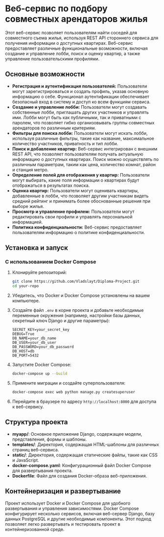 # Веб-сервис по подбору совместных арендаторов жилья

Этот веб-сервис позволяет пользователям найти соседей для совместного съема жилья, используя REST API стороннего сервиса для получения информации о доступных квартирах. Веб-сервис предоставляет различные функциональные возможности, включая создание и управление лобби, поиск и оценку квартир, а также управление пользовательскими профилями.

## Основные возможности

- **Регистрация и аутентификация пользователей:** Пользователи могут зарегистрироваться и создать профиль, указав основную информацию о себе. Функционал аутентификации обеспечивает безопасный вход в систему и доступ ко всем функциям сервиса.
- **Создание и управление лобби:** Пользователи могут создавать собственные лобби, приглашать других участников и управлять ими. Лобби могут быть как публичными, так и приватными с паролем, что позволяет гибко организовывать группы совместных арендаторов по различным критериям.
- **Фильтры для поиска лобби:** Пользователи могут искать лобби, используя различные фильтры, такие как название, максимальное количество участников, приватность и тип лобби.
- **Поиск и добавление квартир:** Веб-сервис интегрирован с внешним REST API, что позволяет пользователям получать актуальную информацию о доступных квартирах. Поиск можно осуществлять по различным параметрам, таким как цена, количество комнат, район и станция метро.
- **Определение полей для отображения у квартир:** Пользователи могут выбирать, какие поля информации о квартирах будут отображаться в результатах поиска.
- **Оценка квартир:** Пользователи могут оценивать квартиры, добавленные в лобби, что позволяет другим участникам видеть средний рейтинг и принимать более обоснованные решения при выборе жилья.
- **Просмотр и управление профилем:** Пользователи могут редактировать свои профили и управлять персональной информацией.
- **Политика конфиденциальности:** Веб-сервис предоставляет пользователям информацию о политике конфиденциальности.

## Установка и запуск

### С использованием Docker Compose

1. Клонируйте репозиторий:
    ```bash
    git clone https://github.com/Vladslayt/Diploma-Project.git
    cd your-repo
    ```

2. Убедитесь, что Docker и Docker Compose установлены на вашем компьютере.

3. Создайте файл `.env` в корне проекта и добавьте необходимые переменные окружения (например, настройки базы данных, секретный ключ Django и другие параметры):
    ```
    SECRET_KEY=your_secret_key
    DEBUG=True
    DB_NAME=your_db_name
    DB_USER=your_db_user
    DB_PASSWORD=your_db_password
    DB_HOST=db
    DB_PORT=5432
    ```

4. Запустите Docker Compose:
    ```bash
    docker-compose up --build
    ```

5. Примените миграции и создайте суперпользователя:
    ```bash
    docker-compose exec web python manage.py createsuperuser
    ```

6. Перейдите в браузере по адресу `http://localhost:8000` для доступа к веб-сервису.

## Структура проекта

- **myapp/**: Основное приложение Django, содержащее модели, представления, формы и шаблоны.
- **templates/**: Директория, содержащая HTML-шаблоны для различных страниц веб-сервиса.
- **static/**: Директория, содержащая статические файлы, такие как CSS и JavaScript.
- **docker-compose.yaml**: Конфигурационный файл Docker Compose для развертывания проекта.
- **Dockerfile**: Файл для создания Docker-образа веб-приложения.

## Контейнеризация и развертывание

Проект использует Docker и Docker Compose для удобного развертывания и управления зависимостями. Docker Compose конфигурирует несколько сервисов, включая веб-сервер Django, базу данных PostgreSQL и другие необходимые компоненты. Этот подход позволяет легко развертывать и тестировать проект в контейнеризованной среде.
